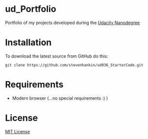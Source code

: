 # ud_Portfolio
Portfolio of my projects developed during the [Udacity Nanodegree](https://www.udacity.com/course/full-stack-web-developer-nanodegree--nd004)

# Installation
To download the latest source from GitHub do this:
```
git clone https://github.com/stevenhankin/ud036_StarterCode.git
```

# Requirements
* Modern browser
(...no special requirements :) )

# License
[MIT License](https://opensource.org/licenses/MIT)
